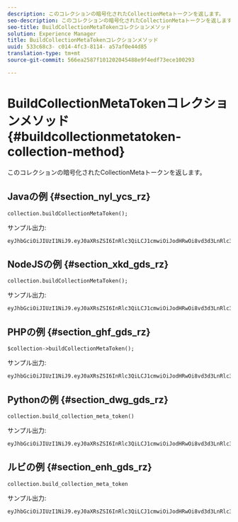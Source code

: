 ```yaml
---
description: このコレクションの暗号化されたCollectionMetaトークンを返します。
seo-description: このコレクションの暗号化されたCollectionMetaトークンを返します。
seo-title: BuildCollectionMetaTokenコレクションメソッド
solution: Experience Manager
title: BuildCollectionMetaTokenコレクションメソッド
uuid: 533c68c3- c014-4fc3-8114- a57af0e44d85
translation-type: tm+mt
source-git-commit: 566ea2587f101202045488e9f4edf73ece100293

---
```



# BuildCollectionMetaTokenコレクションメソッド{#buildcollectionmetatoken-collection-method}

このコレクションの暗号化されたCollectionMetaトークンを返します。

## Javaの例 {#section_nyl_ycs_rz}

```
collection.buildCollectionMetaToken(); 
```

サンプル出力:

```
eyJhbGciOiJIUzI1NiJ9.eyJ0aXRsZSI6InRlc3QiLCJ1cmwiOiJodHRwOi8vd3d3LnRlc3QuY29tIiwidGFncyI6InRlc3RUYWdzIiwiYXJ0aWNsZUlkIjoidGVzdElkIiwidHlwZSI6InJldmlld3MifQ.QB5SnOTVrVXo5RhzJeExEHpCZdxSoxnF7D4QIVQCWsA 
```

## NodeJSの例 {#section_xkd_gds_rz}

```
collection.buildCollectionMetaToken();
```

サンプル出力:

```
eyJhbGciOiJIUzI1NiJ9.eyJ0aXRsZSI6InRlc3QiLCJ1cmwiOiJodHRwOi8vd3d3LnRlc3QuY29tIiwidGFncyI6InRlc3RUYWdzIiwiYXJ0aWNsZUlkIjoidGVzdElkIiwidHlwZSI6InJldmlld3MifQ.QB5SnOTVrVXo5RhzJeExEHpCZdxSoxnF7D4QIVQCWsA 
```

## PHPの例 {#section_ghf_gds_rz}

```
$collection->buildCollectionMetaToken(); 
```

サンプル出力:

```
eyJhbGciOiJIUzI1NiJ9.eyJ0aXRsZSI6InRlc3QiLCJ1cmwiOiJodHRwOi8vd3d3LnRlc3QuY29tIiwidGFncyI6InRlc3RUYWdzIiwiYXJ0aWNsZUlkIjoidGVzdElkIiwidHlwZSI6InJldmlld3MifQ.QB5SnOTVrVXo5RhzJeExEHpCZdxSoxnF7D4QIVQCWsA
```

## Pythonの例 {#section_dwg_gds_rz}

```
collection.build_collection_meta_token() 
```

サンプル出力:

```
eyJhbGciOiJIUzI1NiJ9.eyJ0aXRsZSI6InRlc3QiLCJ1cmwiOiJodHRwOi8vd3d3LnRlc3QuY29tIiwidGFncyI6InRlc3RUYWdzIiwiYXJ0aWNsZUlkIjoidGVzdElkIiwidHlwZSI6InJldmlld3MifQ.QB5SnOTVrVXo5RhzJeExEHpCZdxSoxnF7D4QIVQCWsA
```

## ルビの例 {#section_enh_gds_rz}

```
collection.build_collection_meta_token 
```

サンプル出力:

```
eyJhbGciOiJIUzI1NiJ9.eyJ0aXRsZSI6InRlc3QiLCJ1cmwiOiJodHRwOi8vd3d3LnRlc3QuY29tIiwidGFncyI6InRlc3RUYWdzIiwiYXJ0aWNsZUlkIjoidGVzdElkIiwidHlwZSI6InJldmlld3MifQ.QB5SnOTVrVXo5RhzJeExEHpCZdxSoxnF7D4QIVQCWsA
```

